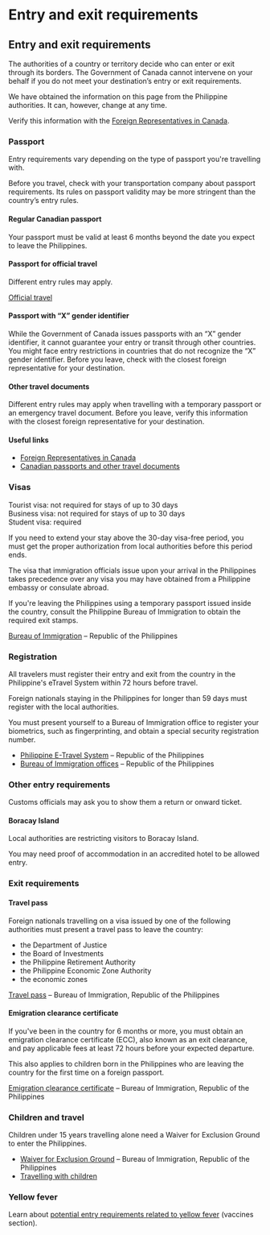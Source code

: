 # Entry and exit requirements

## Entry and exit requirements

The authorities of a country or territory decide who can enter or exit through its borders. The Government of Canada cannot intervene on your behalf if you do not meet your destination’s entry or exit requirements.

We have obtained the information on this page from the Philippine authorities. It can, however, change at any time.

Verify this information with the [Foreign Representatives in Canada](https://www.international.gc.ca/protocol-protocole/reps.aspx?lang=eng).

### Passport

Entry requirements vary depending on the type of passport you're travelling with.

Before you travel, check with your transportation company about passport requirements. Its rules on passport validity may be more stringent than the country’s entry rules.

#### Regular Canadian passport

Your passport must be valid at least 6 months beyond the date you expect to leave the Philippines.

#### Passport for official travel

Different entry rules may apply.

[Official travel](https://www.canada.ca/en/immigration-refugees-citizenship/services/canadian-passports/official-travel.html)

#### Passport with “X” gender identifier

While the Government of Canada issues passports with an “X” gender identifier, it cannot guarantee your entry or transit through other countries. You might face entry restrictions in countries that do not recognize the “X” gender identifier. Before you leave, check with the closest foreign representative for your destination.

#### Other travel documents

Different entry rules may apply when travelling with a temporary passport or an emergency travel document. Before you leave, verify this information with the closest foreign representative for your destination.

#### Useful links

* [Foreign Representatives in Canada](https://www.international.gc.ca/protocol-protocole/reps.aspx?lang=eng)
* [Canadian passports and other travel documents](http://www.canada.ca/passport)

### Visas

Tourist visa: not required for stays of up to 30 days  
Business visa: not required for stays of up to 30 days  
Student visa: required

If you need to extend your stay above the 30-day visa-free period, you must get the proper authorization from local authorities before this period ends.

The visa that immigration officials issue upon your arrival in the Philippines takes precedence over any visa you may have obtained from a Philippine embassy or consulate abroad.

If you're leaving the Philippines using a temporary passport issued inside the country, consult the Philippine Bureau of Immigration to obtain the required exit stamps.

[Bureau of Immigration](https://immigration.gov.ph/) – Republic of the Philippines

### Registration

All travelers must register their entry and exit from the country in the Philippine's eTravel System within 72 hours before travel.

Foreign nationals staying in the Philippines for longer than 59 days must register with the local authorities.

You must present yourself to a Bureau of Immigration office to register your biometrics, such as fingerprinting, and obtain a special security registration number.

* [Philippine E-Travel System](https://etravel.gov.ph/) – Republic of the Philippines
* [Bureau of Immigration offices](https://immigration.gov.ph/contact-us/other-immigration-offices) – Republic of the Philippines

### Other entry requirements

Customs officials may ask you to show them a return or onward ticket.

#### Boracay Island

Local authorities are restricting visitors to Boracay Island.

You may need proof of accommodation in an accredited hotel to be allowed entry.

### Exit requirements

#### Travel pass

Foreign nationals travelling on a visa issued by one of the following authorities must present a travel pass to leave the country:

* the Department of Justice
* the Board of Investments
* the Philippine Retirement Authority
* the Philippine Economic Zone Authority
* the economic zones

[Travel pass](https://immigration.gov.ph/) – Bureau of Immigration, Republic of the Philippines

#### Emigration clearance certificate

If you've been in the country for 6 months or more, you must obtain an emigration clearance certificate (ECC), also known as an exit clearance, and pay applicable fees at least 72 hours before your expected departure.

This also applies to children born in the Philippines who are leaving the country for the first time on a foreign passport.

[Emigration clearance certificate](https://immigration.gov.ph/faqs/emigration-clearance-certificate-ecc) – Bureau of Immigration, Republic of the Philippines

### Children and travel

Children under 15 years travelling alone need a Waiver for Exclusion Ground to enter the Philippines.

* [Waiver for Exclusion Ground](https://immigration.gov.ph/faqs/waiverforexclusion-ground#:~:text=In%20order%20for%20them%20to,Bureau%20of%20Immigration%20(BI).) – Bureau of Immigration, Republic of the Philippines
* [Travelling with children](http://travel.gc.ca/travelling/children)

### Yellow fever

Learn about [potential entry requirements related to yellow fever](#health) (vaccines section).